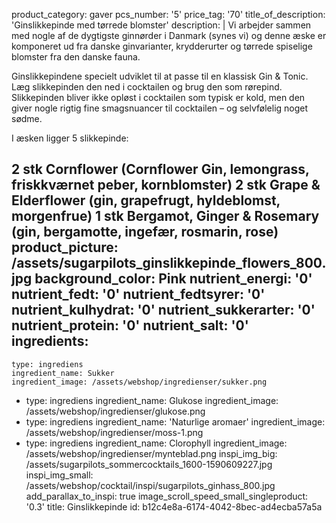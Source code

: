 product_category: gaver
pcs_number: '5'
price_tag: '70'
title_of_description: 'Ginslikkepinde med tørrede blomster'
description: |
  Vi arbejder sammen med nogle af de dygtigste ginnørder i Danmark (synes vi) og denne æske er komponeret ud fra danske ginvarianter, krydderurter og tørrede spiselige blomster fra den danske fauna.
  
  Ginslikkepindene specielt udviklet til at passe til en klassisk Gin & Tonic. Læg slikkepinden den ned i cocktailen og brug den som rørepind. Slikkepinden bliver ikke opløst i cocktailen som typisk er kold, men den giver nogle rigtig fine smagsnuancer til cocktailen  – og selvfølelig noget sødme.
  
  I æsken ligger 5 slikkepinde:
  
  2 stk Cornflower (Cornflower Gin, lemongrass, friskkværnet peber, kornblomster)
  2 stk Grape & Elderflower (gin, grapefrugt, hyldeblomst, morgenfrue)
  1 stk Bergamot, Ginger & Rosemary (gin, bergamotte, ingefær, rosmarin, rose)
product_picture: /assets/sugarpilots_ginslikkepinde_flowers_800.jpg
background_color: Pink
nutrient_energi: '0'
nutrient_fedt: '0'
nutrient_fedtsyrer: '0'
nutrient_kulhydrat: '0'
nutrient_sukkerarter: '0'
nutrient_protein: '0'
nutrient_salt: '0'
ingredients:
  -
    type: ingrediens
    ingredient_name: Sukker
    ingredient_image: /assets/webshop/ingredienser/sukker.png
  -
    type: ingrediens
    ingredient_name: Glukose
    ingredient_image: /assets/webshop/ingredienser/glukose.png
  -
    type: ingrediens
    ingredient_name: 'Naturlige aromaer'
    ingredient_image: /assets/webshop/ingredienser/moss-1.png
  -
    type: ingrediens
    ingredient_name: Clorophyll
    ingredient_image: /assets/webshop/ingredienser/mynteblad.png
inspi_img_big: /assets/sugarpilots_sommercocktails_1600-1590609227.jpg
inspi_img_small: /assets/webshop/cocktail/inspi/sugarpilots_ginhass_800.jpg
add_parallax_to_inspi: true
image_scroll_speed_small_singleproduct: '0.3'
title: Ginslikkepinde
id: b12c4e8a-6174-4042-8bec-ad4ecba57a5a
